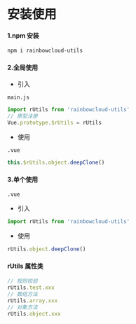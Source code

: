 # 安装使用

#### 1.npm 安装

```sh
npm i rainbowcloud-utils
```

#### 2.全局使用

- 引入

`main.js`

```js
import rUtils from 'rainbowcloud-utils'
// 原型注册
Vue.prototype.$rUtils = rUtils
```

- 使用

`.vue `

```js
this.$rUtils.object.deepClone()
```

#### 3.单个使用

`.vue` 

- 引入

```js
import rUtils from 'rainbowcloud-utils'
```

- 使用

```js
rUtils.object.deepClone()
```

#### rUtils 属性类

```js
// 规则校验
rUtils.test.xxx
// 数组方法
rUtils.array.xxx
// 对象方法
rUtils.object.xxx
```

